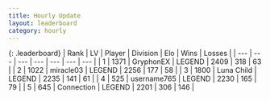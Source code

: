 ```yaml
---
title: Hourly Update
layout: leaderboard
category: hourly
---
```


{: .leaderboard}
| Rank | LV | Player | Division | Elo | Wins | Losses |
| --- | --- | --- | --- | --- | --- | --- |
| <span data-change="0">1</span> | 1371 | <span title="ID: 315148">GryphonEX</span> | LEGEND | <span data-change="0">2409</span> | <span data-change="0">318</span> | <span data-change="0">63</span> |
| <span data-change="0">2</span> | 1022 | <span title="ID: 416373">miracle03</span> | LEGEND | <span data-change="0">2256</span> | <span data-change="0">177</span> | <span data-change="0">58</span> |
| <span data-change="0">3</span> | 1800 | <span title="ID: 164871">Luna Child</span> | LEGEND | <span data-change="0">2235</span> | <span data-change="0">141</span> | <span data-change="0">61</span> |
| <span data-change="0">4</span> | 525 | <span title="ID: 188640">username765</span> | LEGEND | <span data-change="9">2230</span> | <span data-change="1">165</span> | <span data-change="0">79</span> |
| <span data-change="1">5</span> | 645 | <span title="ID: 539711">Connection</span> | LEGEND | <span data-change="0">2201</span> | <span data-change="0">306</span> | <span data-change="0">146</span> |